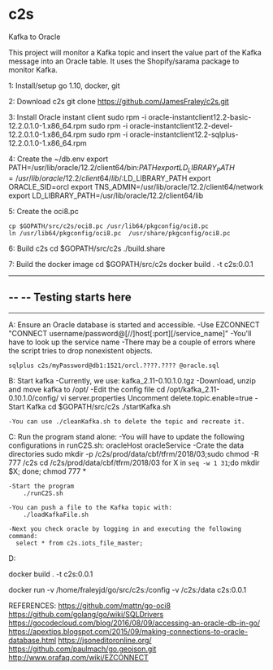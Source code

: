 # c2s
Kafka to Oracle 

This project will monitor a Kafka topic and insert the value part of the Kafka message into an Oracle table.  It uses the Shopify/sarama package to monitor Kafka.

1: Install/setup go 1.10, docker, git

2: Download c2s
	git clone https://github.com/JamesFraley/c2s.git

3: Install Oracle instant client
	sudo rpm -i oracle-instantclient12.2-basic-12.2.0.1.0-1.x86_64.rpm
	sudo rpm -i oracle-instantclient12.2-devel-12.2.0.1.0-1.x86_64.rpm
	sudo rpm -i oracle-instantclient12.2-sqlplus-12.2.0.1.0-1.x86_64.rpm
	
4: Create the ~/db.env
	export PATH=/usr/lib/oracle/12.2/client64/bin:$PATH
	export LD_LIBRARY_PATH=/usr/lib/oracle/12.2/client64/lib/:$LD_LIBRARY_PATH
	export ORACLE_SID=orcl
	export TNS_ADMIN=/usr/lib/oracle/12.2/client64/network
	export LD_LIBRARY_PATH=/usr/lib/oracle/12.2/client64/lib

5: Create the oci8.pc

	cp $GOPATH/src/c2s/oci8.pc /usr/lib64/pkgconfig/oci8.pc
	ln /usr/lib64/pkgconfig/oci8.pc  /usr/share/pkgconfig/oci8.pc


6: Build c2s
	cd $GOPATH/src/c2s
	./build.share

7:  Build the docker image
	cd $GOPATH/src/c2s
	docker build . -t c2s:0.0.1


--------------------------------------------
--
--  Testing starts here
--
--------------------------------------------

A: Ensure an Oracle database is started and accessible.
	-Use EZCONNECT "CONNECT username/password@[//]host[:port][/service_name]"
	-You'll have to look up the service name
	-There may be a couple of errors where the script tries to drop nonexistent objects.
	
	sqlplus c2s/myPassword@db1:1521/orcl.????.???? @oracle.sql
	
B: Start kafka
	-Currently, we use: kafka_2.11-0.10.1.0.tgz
	-Download, unzip and move kafka to /opt/
	-Edit the config file
		cd /opt/kafka_2.11-0.10.1.0/config/
		vi server.properties 
		Uncomment delete.topic.enable=true
	-Start Kafka
		cd $GOPATH/src/c2s
		./startKafka.sh

	-You can use ./cleanKafka.sh to delete the topic and recreate it.

C: Run the program stand alone:
	-You will have to update the following configurations in runC2S.sh:
		oracleHost
		oracleService
	-Crate the data directories
		sudo mkdir -p /c2s/prod/data/cbf/tfrm/2018/03;sudo chmod -R 777 /c2s
		cd /c2s/prod/data/cbf/tfrm/2018/03
		for X in `seq -w 1 31`;do mkdir $X; done; chmod 777 *

	-Start the program
		./runC2S.sh

	-You can push a file to the Kafka topic with:
		./loadKafkaFile.sh

	-Next you check oracle by logging in and executing the following command:
	  select * from c2s.iots_file_master;
	  
D:

docker build . -t c2s:0.0.1

docker run -v /home/fraleyjd/go/src/c2s:/config -v /c2s:/data c2s:0.0.1

REFERENCES:
	https://github.com/mattn/go-oci8
	https://github.com/golang/go/wiki/SQLDrivers
	https://gocodecloud.com/blog/2016/08/09/accessing-an-oracle-db-in-go/
	https://apextips.blogspot.com/2015/09/making-connections-to-oracle-database.html
	https://jsoneditoronline.org/
	https://github.com/paulmach/go.geojson.git
	http://www.orafaq.com/wiki/EZCONNECT
